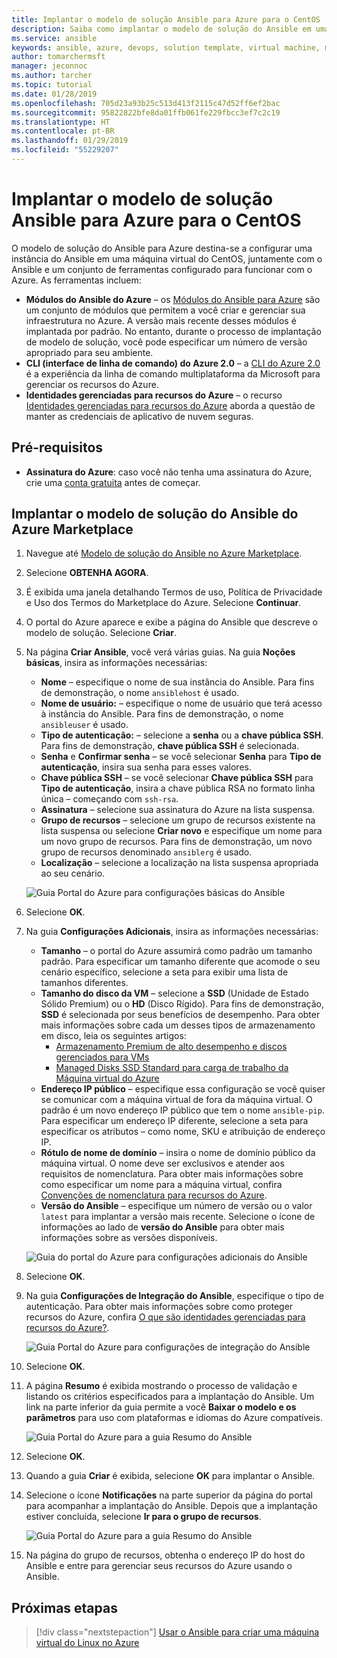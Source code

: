 ```yaml
---
title: Implantar o modelo de solução Ansible para Azure para o CentOS
description: Saiba como implantar o modelo de solução do Ansible em uma máquina virtual do CentOS hospedado no Azure, juntamente com ferramentas configuradas para funcionar com o Azure.
ms.service: ansible
keywords: ansible, azure, devops, solution template, virtual machine, managed identities for azure resources, centos, red hat
author: tomarchermsft
manager: jeconnoc
ms.author: tarcher
ms.topic: tutorial
ms.date: 01/28/2019
ms.openlocfilehash: 705d23a93b25c513d413f2115c47d52ff6ef2bac
ms.sourcegitcommit: 95822822bfe8da01ffb061fe229fbcc3ef7c2c19
ms.translationtype: HT
ms.contentlocale: pt-BR
ms.lasthandoff: 01/29/2019
ms.locfileid: "55229207"
---
```

# <a name="deploy-the-ansible-solution-template-for-azure-to-centos"></a>Implantar o modelo de solução Ansible para Azure para o CentOS
O modelo de solução do Ansible para Azure destina-se a configurar uma instância do Ansible em uma máquina virtual do CentOS, juntamente com o Ansible e um conjunto de ferramentas configurado para funcionar com o Azure. As ferramentas incluem:

- **Módulos do Ansible do Azure** – os [Módulos do Ansible para Azure](./ansible-matrix.md) são um conjunto de módulos que permitem a você criar e gerenciar sua infraestrutura no Azure. A versão mais recente desses módulos é implantada por padrão. No entanto, durante o processo de implantação de modelo de solução, você pode especificar um número de versão apropriado para seu ambiente.
- **CLI (interface de linha de comando) do Azure 2.0** – a [CLI do Azure 2.0](/cli/azure/?view=azure-cli-latest) é a experiência da linha de comando multiplataforma da Microsoft para gerenciar os recursos do Azure. 
- **Identidades gerenciadas para recursos do Azure** – o recurso [Identidades gerenciadas para recursos do Azure](/azure/active-directory/managed-identities-azure-resources/overview) aborda a questão de manter as credenciais de aplicativo de nuvem seguras.

## <a name="prerequisites"></a>Pré-requisitos
- **Assinatura do Azure**: caso você não tenha uma assinatura do Azure, crie uma [conta gratuita](https://azure.microsoft.com/free/?ref=microsoft.com&utm_source=microsoft.com&utm_medium=docs&utm_campaign=visualstudio) antes de começar.

## <a name="deploy-the-ansible-solution-template-from-the-azure-marketplace"></a>Implantar o modelo de solução do Ansible do Azure Marketplace

1. Navegue até [Modelo de solução do Ansible no Azure Marketplace](https://azuremarketplace.microsoft.com/en-%20%20us/marketplace/apps/azure-oss.ansible?tab=Overview).

1. Selecione **OBTENHA AGORA**.

1. É exibida uma janela detalhando Termos de uso, Política de Privacidade e Uso dos Termos do Marketplace do Azure. Selecione **Continuar**.

1. O portal do Azure aparece e exibe a página do Ansible que descreve o modelo de solução. Selecione **Criar**.

1. Na página **Criar Ansible**, você verá várias guias. Na guia **Noções básicas**, insira as informações necessárias:

    - **Nome** – especifique o nome de sua instância do Ansible. Para fins de demonstração, o nome `ansiblehost` é usado.
    - **Nome de usuário:** – especifique o nome de usuário que terá acesso à instância do Ansible. Para fins de demonstração, o nome `ansibleuser` é usado.
    - **Tipo de autenticação:** – selecione a **senha** ou a **chave pública SSH**. Para fins de demonstração, **chave pública SSH** é selecionada.
    - **Senha** e **Confirmar senha** – se você selecionar **Senha** para **Tipo de autenticação**, insira sua senha para esses valores.
    - **Chave pública SSH** – se você selecionar **Chave pública SSH** para **Tipo de autenticação**, insira a chave pública RSA no formato linha única – começando com `ssh-rsa`.
    - **Assinatura** – selecione sua assinatura do Azure na lista suspensa.
    - **Grupo de recursos** – selecione um grupo de recursos existente na lista suspensa ou selecione **Criar novo** e especifique um nome para um novo grupo de recursos. Para fins de demonstração, um novo grupo de recursos denominado `ansiblerg` é usado.
    - **Localização** – selecione a localização na lista suspensa apropriada ao seu cenário.

    ![Guia Portal do Azure para configurações básicas do Ansible](./media/ansible-deploy-solution-template/portal-ansible-setup-tab-1.png)

1. Selecione **OK**.

1. Na guia **Configurações Adicionais**, insira as informações necessárias:

    - **Tamanho** – o portal do Azure assumirá como padrão um tamanho padrão. Para especificar um tamanho diferente que acomode o seu cenário específico, selecione a seta para exibir uma lista de tamanhos diferentes.
    - **Tamanho do disco da VM** – selecione a **SSD** (Unidade de Estado Sólido Premium) ou o **HD** (Disco Rígido). Para fins de demonstração, **SSD** é selecionada por seus benefícios de desempenho. Para obter mais informações sobre cada um desses tipos de armazenamento em disco, leia os seguintes artigos:
        - [Armazenamento Premium de alto desempenho e discos gerenciados para VMs](/azure/virtual-machines/windows/premium-storage)
        - [Managed Disks SSD Standard para carga de trabalho da Máquina virtual do Azure](/azure/virtual-machines/windows/disks-standard-ssd)
    - **Endereço IP público** – especifique essa configuração se você quiser se comunicar com a máquina virtual de fora da máquina virtual. O padrão é um novo endereço IP público que tem o nome `ansible-pip`. Para especificar um endereço IP diferente, selecione a seta para especificar os atributos – como nome, SKU e atribuição de endereço IP. 
    - **Rótulo de nome de domínio** – insira o nome de domínio público da máquina virtual. O nome deve ser exclusivos e atender aos requisitos de nomenclatura. Para obter mais informações sobre como especificar um nome para a máquina virtual, confira [Convenções de nomenclatura para recursos do Azure](/azure/architecture/best-practices/naming-conventions).
    - **Versão do Ansible** – especifique um número de versão ou o valor `latest` para implantar a versão mais recente. Selecione o ícone de informações ao lado de **versão do Ansible** para obter mais informações sobre as versões disponíveis.

    ![Guia do portal do Azure para configurações adicionais do Ansible](./media/ansible-deploy-solution-template/portal-ansible-setup-tab-2.png)

1. Selecione **OK**.

1. Na guia **Configurações de Integração do Ansible**, especifique o tipo de autenticação. Para obter mais informações sobre como proteger recursos do Azure, confira [O que são identidades gerenciadas para recursos do Azure?](/azure/active-directory/managed-identities-azure-resources/overview).

    ![Guia Portal do Azure para configurações de integração do Ansible](./media/ansible-deploy-solution-template/portal-ansible-setup-tab-3.png)

1. Selecione **OK**.

1. A página **Resumo** é exibida mostrando o processo de validação e listando os critérios especificados para a implantação do Ansible. Um link na parte inferior da guia permite a você **Baixar o modelo e os parâmetros** para uso com plataformas e idiomas do Azure compatíveis. 

    ![Guia Portal do Azure para a guia Resumo do Ansible](./media/ansible-deploy-solution-template/portal-ansible-setup-tab-4.png)

1. Selecione **OK**.

1. Quando a guia **Criar** é exibida, selecione **OK** para implantar o Ansible.

1. Selecione o ícone **Notificações** na parte superior da página do portal para acompanhar a implantação do Ansible. Depois que a implantação estiver concluída, selecione **Ir para o grupo de recursos**. 

    ![Guia Portal do Azure para a guia Resumo do Ansible](./media/ansible-deploy-solution-template/portal-ansible-setup-complete.png)

1. Na página do grupo de recursos, obtenha o endereço IP do host do Ansible e entre para gerenciar seus recursos do Azure usando o Ansible.

## <a name="next-steps"></a>Próximas etapas
> [!div class="nextstepaction"] 
> [Usar o Ansible para criar uma máquina virtual do Linux no Azure](/azure/virtual-machines/linux/ansible-create-vm)
